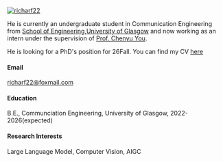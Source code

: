 [![richarf22](https://img.shields.io/badge/richarf22-github-blue?logo=github)](https://github.com/richarf22)


He is currently an undergraduate student in Communication Engineering from [School of Engineering](https://www.gla.ac.uk/schools/engineering/),[University of Glasgow](https://www.gla.ac.uk) and now working as an intern under the supervision of [Prof. Chenyu You](https://chenyuyou.me/). 

He is looking for a PhD's position for 26Fall. You can find my CV [here](../cv.pdf)

#### Email
[richarf22@foxmail.com](mailto:richarf22@foxmail.com)

#### Education
B.E., Communciation Engineering, University of Glasgow, 2022-2026(expected)

#### Research Interests
Large Language Model, Computer Vision, AIGC

